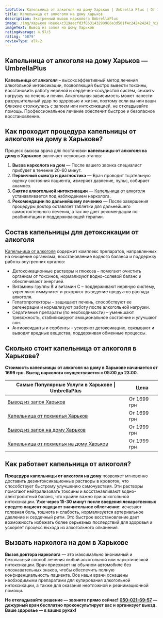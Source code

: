 ```yaml
---
tabTitle: Капельница от алкоголя на дому Харьков | Umbrella Plus | От 1699 грн
title: Капельница от алкоголя на дому Харьков
description: Экстренный вызов нарколога UmbrellaPlus
image: /img/Харьков Новое/c319aecfd3f863143299966a3d501f4c242424242_high.jpg
imageText: Вывод из запоя на дому Харьков
ratingAvarage: 4.97/5
rating: '5879'
reviewType: alk-2
---
```


## Капельница от алкоголя на дому Харьков — UmbrellaPlus

**Капельница от алкоголя** – высокоэффективный метод лечения алкогольной интоксикации, позволяющий быстро вывести токсины, восстановить работу нервной и сердечно-сосудистой систем, снизить нагрузку на печень и почки. Алкогольная зависимость может нанести разрушительный удар по здоровью и жизни, поэтому если вы или ваши близкие столкнулись с запоем или интоксикацией, не откладывайте помощь. Профессиональное лечение обеспечит быстрое и безопасное восстановление.

## Как проходит процедура капельницы от алкоголя на дому в Харькове?

Процесс вызова врача для постановки **капельницы от алкоголя на дому в Харькове** включает несколько этапов:

1. **Вызов нарколога на дом** — После вашего звонка специалист прибудет в течение 20-60 минут.
2. **Первичный осмотр и диагностика** — Врач проводит тщательную оценку состояния пациента, измеряет давление, пульс, собирает анамнез.
3. **Снятие алкогольной интоксикации**  — [Капельница от алкоголя](https://umbrella-plus.com.ua/kharkiv/kapelnica_ot_alkogola_kharkiv/) устанавливается под наблюдением нарколога.
4. **Рекомендации по дальнейшему лечению** — После завершения процедуры доктор оставляет таблетки для дальнейшего самостоятельного лечения, а так же дает рекомендации по реабилитации и поддерживающей терапии.

## Состав капельницы для детоксикации от алкоголя

[Капельница от алкоголя](https://umbrella-plus.com.ua/services/kapelnica-ot-alkogolia-umbrellaplus/) содержит комплекс препаратов, направленных на очищение организма, восстановление водного баланса и поддержку работы внутренних органов:

* Детоксикационные растворы и глюкоза – помогают очистить организм от токсинов, нормализуют водно-солевой баланс и обеспечивают энергией.
* Витамины группы B и витамин C – поддерживают нервную систему, укрепляют иммунитет и ускоряют выведение продуктов распада алкоголя.
* Гепатопротекторы – защищают печень, способствуют ее регенерации и нормализуют работу после алкогольной нагрузки.
* Седативные препараты (по необходимости) – уменьшают тревожность, стабилизируют эмоциональное состояние и улучшают сон.
* Антиоксиданты и сорбенты – ускоряют детоксикацию, связывают и выводят вредные вещества, поддерживая обменные процессы.

## Сколько стоит капельница от алкоголя в Харькове?

**Стоимость капельницы от алкоголя на дому в Харькове начинается от 1699 грн.** **Выезд нарколога осуществляется с 05:00 до 23:00.**

| Самые Популярные Услуги в Харькове \| UmbrellaPlus                              | Цена        |
| ------------------------------------------------------------------------------- | ----------- |
| [Вывод из запоя Харьков](vivod-iz-zapoia-kharkiv)                               | От 1699 грн |
| [Капельница от похмелья Харьков](Kapelnica_ot_alkogola_kharkiv)                 | От 1699 грн |
| [Вывод из запоя на дому Харьков](Vivod-iz-zapoia-na-domy-kharkiv)               | От 1999 грн |
| [Капельница от похмелья на дому Харьков](Kapelnica_ot_alkogola_na_domy_kharkiv) | От 1999 грн |

## Как работает капельница от алкоголя?

**Процедура капельницы от алкоголя на дому** позволяет мгновенно доставить дезинтоксикационные растворы в кровоток, что способствует быстрому улучшению самочувствия. Эти растворы помогают нейтрализовать токсины и восстанавливают водно-электролитный баланс, что крайне важно при алкогольной интоксикации. **Уже через 15-30 минут после введения лекарственных средств пациент ощущает значительное облегчение**: исчезают головная боль, тошнота и слабость, нормализуется артериальное давление и сердечный ритм. Это быстрое восстановление дает возможность избежать более серьезных последствий для здоровья и ускоряет процесс выхода из алкогольного опьянения.

## Вызвать нарколога на дом в Харькове

**Вызов доктора нарколога** — это максимально анонимный и безопасный способ лечения любой алкогольной или наркотической интоксикации. Врач приезжает на обычном автомобиле без опознавательных знаков, чтобы обеспечить полную конфиденциальность пациента. Все наши врачи оснащены необходимыми препаратами для купирования алкогольной интоксикации, а также для оказания неотложной и реанимационной помощи.

**Не откладывайте решение — звоните прямо сейчас!**
**[050-021-69-57](tel:0500216957) — дежурный врач бесплатно проконсультирует вас и организует выезд.**
**Ваше здоровье — в ваших руках!**
